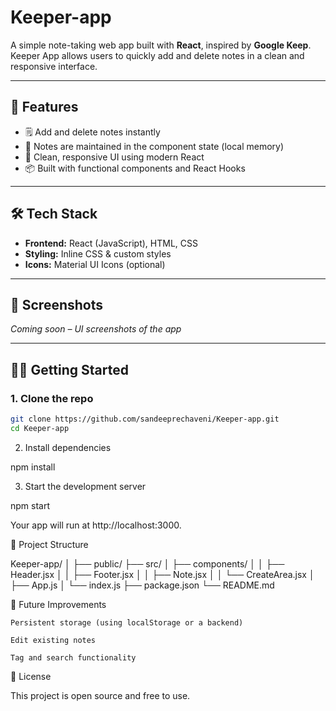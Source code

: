 # Keeper-app

A simple note-taking web app built with **React**, inspired by **Google Keep**. Keeper App allows users to quickly add and delete notes in a clean and responsive interface.

---

## 🚀 Features

- 🗒️ Add and delete notes instantly
- 💾 Notes are maintained in the component state (local memory)
- 🎨 Clean, responsive UI using modern React
- 📦 Built with functional components and React Hooks

---

## 🛠 Tech Stack

- **Frontend:** React (JavaScript), HTML, CSS
- **Styling:** Inline CSS & custom styles
- **Icons:** Material UI Icons (optional)

---

## 📸 Screenshots

*Coming soon – UI screenshots of the app*

---

## 🧑‍💻 Getting Started

### 1. Clone the repo
```bash
git clone https://github.com/sandeeprechaveni/Keeper-app.git
cd Keeper-app
```
2. Install dependencies

npm install

3. Start the development server

npm start

Your app will run at http://localhost:3000.

📁 Project Structure

Keeper-app/
│
├── public/
├── src/
│   ├── components/
│   │   ├── Header.jsx
│   │   ├── Footer.jsx
│   │   ├── Note.jsx
│   │   └── CreateArea.jsx
│   ├── App.js
│   └── index.js
├── package.json
└── README.md

📌 Future Improvements

    Persistent storage (using localStorage or a backend)

    Edit existing notes

    Tag and search functionality

📄 License

This project is open source and free to use.
